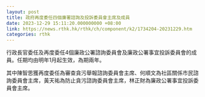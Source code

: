 ```yaml
---
layout: post
title: 政府再度委任四個廉署諮詢及投訴委員會主席及成員
date: 2023-12-29 15:11:20.000000000 +08:00
link: https://news.rthk.hk/rthk/ch/component/k2/1734204-20231229.htm
categories: rthk
---
```


行政長官委任及再度委任4個廉政公署諮詢委員會及廉政公署事宜投訴委員會的成員。任期均由明年1月起生效，為期兩年。

其中陳智思獲再度委任為審查貪污舉報諮詢委員會主席、何順文為社區關係市民諮詢委員會主席，黃天祐為防止貪污諮詢委員會主席，林正財為廉政公署事宜投訴委員會主席。
